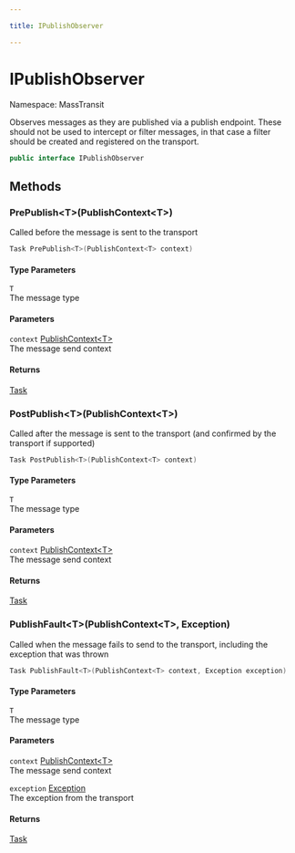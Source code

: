 ```yaml
---

title: IPublishObserver

---
```


# IPublishObserver

Namespace: MassTransit

Observes messages as they are published via a publish endpoint. These should not be used to intercept or
 filter messages, in that case a filter should be created and registered on the transport.

```csharp
public interface IPublishObserver
```

## Methods

### **PrePublish\<T\>(PublishContext\<T\>)**

Called before the message is sent to the transport

```csharp
Task PrePublish<T>(PublishContext<T> context)
```

#### Type Parameters

`T`<br/>
The message type

#### Parameters

`context` [PublishContext\<T\>](../masstransit/publishcontext-1)<br/>
The message send context

#### Returns

[Task](https://learn.microsoft.com/en-us/dotnet/api/system.threading.tasks.task)<br/>

### **PostPublish\<T\>(PublishContext\<T\>)**

Called after the message is sent to the transport (and confirmed by the transport if supported)

```csharp
Task PostPublish<T>(PublishContext<T> context)
```

#### Type Parameters

`T`<br/>
The message type

#### Parameters

`context` [PublishContext\<T\>](../masstransit/publishcontext-1)<br/>
The message send context

#### Returns

[Task](https://learn.microsoft.com/en-us/dotnet/api/system.threading.tasks.task)<br/>

### **PublishFault\<T\>(PublishContext\<T\>, Exception)**

Called when the message fails to send to the transport, including the exception that was thrown

```csharp
Task PublishFault<T>(PublishContext<T> context, Exception exception)
```

#### Type Parameters

`T`<br/>
The message type

#### Parameters

`context` [PublishContext\<T\>](../masstransit/publishcontext-1)<br/>
The message send context

`exception` [Exception](https://learn.microsoft.com/en-us/dotnet/api/system.exception)<br/>
The exception from the transport

#### Returns

[Task](https://learn.microsoft.com/en-us/dotnet/api/system.threading.tasks.task)<br/>
